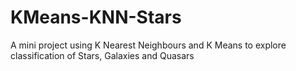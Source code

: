 # KMeans-KNN-Stars
A mini project using K Nearest Neighbours and K Means to explore classification of Stars, Galaxies and Quasars
